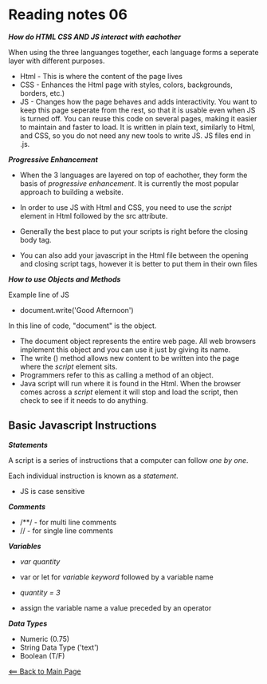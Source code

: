 # Reading notes 06

__*How do HTML CSS AND JS interact with eachother*__

 When using the three languanges together, each language forms a seperate layer with different purposes.

- Html - This is where the content of the page lives
- CSS - Enhances the Html page with styles, colors, backgrounds, borders, etc.)
- JS - Changes how the page behaves and adds interactivity.
You want to keep this page seperate from the rest, so that it is usable even when JS is turned off. You can reuse this code on several pages, making it easier to maintain and faster to load. It is written in plain text, similarly to Html, and CSS, so you do not need any new tools to write JS. JS files end in .js.

__*Progressive Enhancement*__

- When the 3 languages are layered on top of eachother, they form the basis of *progressive enhancement*. It is currently the most popular approach to building a website.

- In order to use JS with Html and CSS, you need to use the *script* element in Html followed by the src attribute.

- Generally the best place to put your scripts is right before the closing body tag.

- You can also add your javascript in the Html file between the opening and closing script tags, however it is better to put them in their own files

__*How to use Objects and Methods*__

Example line of JS

- document.write('Good Afternoon')

In this line of code, "document" is the object.

- The document object represents the entire web page. All web browsers implement this object and you can use it just by giving its name.
- The write () method allows new content to be written into the page where the *script* element sits.
- Programmers refer to this as calling a method of an object.
- Java script will run where it is found in the Html. When the browser comes across a *script* element it will stop and load the script, then check to see if it needs to do anything.

## Basic Javascript Instructions

__*Statements*__

A script is a series of instructions that a computer can follow *one by one*.

Each individual instruction is known as a *statement*.

- JS is case sensitive

__*Comments*__

- /**/ - for multi line comments
- // - for single line comments

__*Variables*__

- *var quantity*
- var or let for *variable keyword* followed by a variable name
- *quantity = 3*

- assign the variable name a value preceded by an operator

__*Data Types*__

- Numeric (0.75)
- String Data Type ('text')
- Boolean (T/F)

[<== Back to Main Page](README.md)
